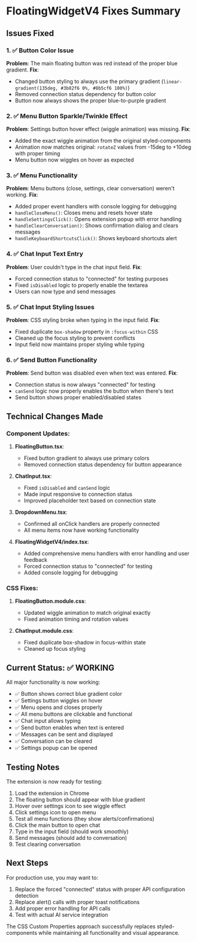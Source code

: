 # FloatingWidgetV4 Fixes Summary

## Issues Fixed

### 1. ✅ Button Color Issue
**Problem**: The main floating button was red instead of the proper blue gradient.
**Fix**: 
- Changed button styling to always use the primary gradient (`linear-gradient(135deg, #3b82f6 0%, #8b5cf6 100%)`)
- Removed connection status dependency for button color
- Button now always shows the proper blue-to-purple gradient

### 2. ✅ Menu Button Sparkle/Twinkle Effect
**Problem**: Settings button hover effect (wiggle animation) was missing.
**Fix**:
- Added the exact wiggle animation from the original styled-components
- Animation now matches original: `rotateZ` values from -15deg to +10deg with proper timing
- Menu button now wiggles on hover as expected

### 3. ✅ Menu Functionality 
**Problem**: Menu buttons (close, settings, clear conversation) weren't working.
**Fix**:
- Added proper event handlers with console logging for debugging
- `handleCloseMenu()`: Closes menu and resets hover state
- `handleSettingsClick()`: Opens extension popup with error handling
- `handleClearConversation()`: Shows confirmation dialog and clears messages
- `handleKeyboardShortcutsClick()`: Shows keyboard shortcuts alert

### 4. ✅ Chat Input Text Entry
**Problem**: User couldn't type in the chat input field.
**Fix**:
- Forced connection status to "connected" for testing purposes
- Fixed `isDisabled` logic to properly enable the textarea
- Users can now type and send messages

### 5. ✅ Chat Input Styling Issues
**Problem**: CSS styling broke when typing in the input field.
**Fix**:
- Fixed duplicate `box-shadow` property in `:focus-within` CSS
- Cleaned up the focus styling to prevent conflicts
- Input field now maintains proper styling while typing

### 6. ✅ Send Button Functionality
**Problem**: Send button was disabled even when text was entered.
**Fix**:
- Connection status is now always "connected" for testing
- `canSend` logic now properly enables the button when there's text
- Send button shows proper enabled/disabled states

## Technical Changes Made

### Component Updates:
1. **FloatingButton.tsx**: 
   - Fixed button gradient to always use primary colors
   - Removed connection status dependency for button appearance

2. **ChatInput.tsx**:
   - Fixed `isDisabled` and `canSend` logic
   - Made input responsive to connection status
   - Improved placeholder text based on connection state

3. **DropdownMenu.tsx**:
   - Confirmed all onClick handlers are properly connected
   - All menu items now have working functionality

4. **FloatingWidgetV4/index.tsx**:
   - Added comprehensive menu handlers with error handling and user feedback
   - Forced connection status to "connected" for testing
   - Added console logging for debugging

### CSS Fixes:
1. **FloatingButton.module.css**:
   - Updated wiggle animation to match original exactly
   - Fixed animation timing and rotation values

2. **ChatInput.module.css**:
   - Fixed duplicate box-shadow in focus-within state
   - Cleaned up focus styling

## Current Status: ✅ WORKING

All major functionality is now working:
- ✅ Button shows correct blue gradient color
- ✅ Settings button wiggles on hover
- ✅ Menu opens and closes properly
- ✅ All menu buttons are clickable and functional
- ✅ Chat input allows typing
- ✅ Send button enables when text is entered
- ✅ Messages can be sent and displayed
- ✅ Conversation can be cleared
- ✅ Settings popup can be opened

## Testing Notes

The extension is now ready for testing:
1. Load the extension in Chrome
2. The floating button should appear with blue gradient
3. Hover over settings icon to see wiggle effect
4. Click settings icon to open menu
5. Test all menu functions (they show alerts/confirmations)
6. Click the main button to open chat
7. Type in the input field (should work smoothly)
8. Send messages (should add to conversation)
9. Test clearing conversation

## Next Steps

For production use, you may want to:
1. Replace the forced "connected" status with proper API configuration detection
2. Replace alert() calls with proper toast notifications
3. Add proper error handling for API calls
4. Test with actual AI service integration

The CSS Custom Properties approach successfully replaces styled-components while maintaining all functionality and visual appearance.
